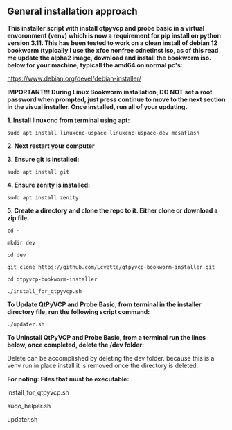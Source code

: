 ## General installation approach

**This installer script with install qtpyvcp and probe basic in a virtual envoronment (venv) which is now a requirement for pip install on python version 3.11.  This has been tested to work on a clean install of debian 12 bookworm (typically I use the xfce nonfree cdnetinst iso, as of this read me update the alpha2 image, download and install the bookworm iso. below for your machine, typicall the amd64 on normal pc's:** 

https://www.debian.org/devel/debian-installer/

**IMPORTANT!!!  During Linux Bookworm installation, DO NOT set a root password when prompted, just press continue to move to the next section in the visual installer.  Once installed, run all of your updating.**



**1. Install linuxcnc from terminal using apt:**

`sudo apt install linuxcnc-uspace linuxcnc-uspace-dev mesaflash`



**2. Next restart your computer**



**3. Ensure git is installed:**

`sudo apt install git`


**4. Ensure zenity is installed:**

`sudo apt install zenity`


**5. Create a directory and clone the repo to it.  Either clone or download a zip file.**

`cd ~`

`mkdir dev`

`cd dev`

`git clone https://github.com/Lcvette/qtpyvcp-bookworm-installer.git`

`cd qtpyvcp-bookworm-installer`

`./install_for_qtpyvcp.sh`



**To Update QtPyVCP and Probe Basic, from terminal in the installer directory file, run the following script command:**

`./updater.sh`



**To Uninstall QtPyVCP and Probe Basic, from a terminal run the lines below, once completed, delete the /dev folder:**

Delete can be accomplished by deleting the dev folder. because this is a venv run in place install it is removed once the directory is deleted.


**For noting: Files that must be executable:**

install_for_qtpyvcp.sh

sudo_helper.sh

updater.sh
